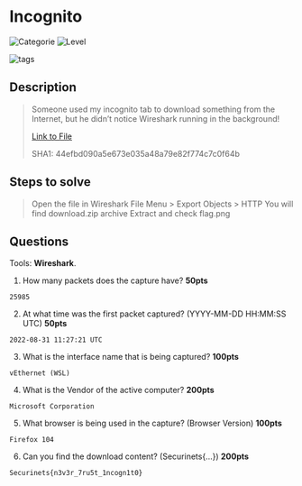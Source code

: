 # Incognito
![Categorie](https://img.shields.io/badge/Category-Digtal%20Forensics-red?style=for-the-badge) ![Level](https://img.shields.io/badge/Difficulty-Easy-green?style=for-the-badge)

![tags](https://img.shields.io/badge/Tag-Network%20Traffic-blue)

## Description
> Someone used my incognito tab to download something from the Internet, but he didn’t notice Wireshark running in the background!
> 
> [Link to File](https://drive.google.com/file/d/19Y1AavMD4xLOem2bJYQrvArXP3Hsd2xn/view?usp=sharing)
>
> SHA1: 44efbd090a5e673e035a48a79e82f774c7c0f64b

## Steps to solve

> Open the file in Wireshark
> File Menu > Export Objects > HTTP
> You will find download.zip archive
> Extract and check flag.png

## Questions

Tools: **Wireshark**.

1. How many packets does the capture have? **50pts**

`25985`

2. At what time was the first packet captured? (YYYY-MM-DD HH:MM:SS UTC) **50pts**

`2022-08-31 11:27:21 UTC`

3. What is the interface name that is being captured? **100pts**

`vEthernet (WSL)`

4. What is the Vendor of the active computer? **200pts**

`Microsoft Corporation`

5. What browser is being used in the capture? (Browser Version) **100pts**

`Firefox 104`

6. Can you find the download content? (Securinets{...}) **200pts**

`Securinets{n3v3r_7ru5t_1ncogn1t0}`
